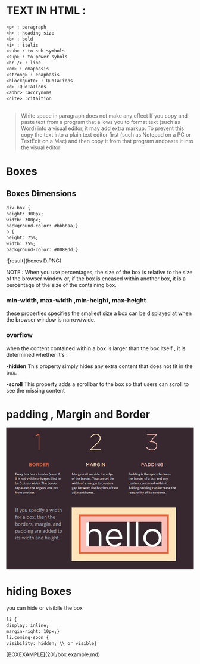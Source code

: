 # TEXT IN HTML : 

```
<p> : paragraph
<h> : heading size
<b> : bold
<i> : italic
<sub> : to sub symbols
<sup> : to power sybols
<hr /> : line
<em> : emaphasis
<strong> : enaphasis
<blockquote> : QuoTaTions
<q> :QuoTaTions
<abbr> :accrynoms
<cite> :citaition


```

>White space in paragraph does not make any effect 
>If you copy and paste text from a program that allows you to
format text (such as Word) into a visual editor, it may add extra
markup. To prevent this copy  the text into a plain text editor
first (such as Notepad on a PC or TextEdit on a Mac) and then
copy it from that program andpaste it into the visual editor


# Boxes 
## Boxes Dimensions
```
div.box {
height: 300px;
width: 300px;
background-color: #bbbbaa;}
p {
height: 75%;
width: 75%;
background-color: #0088dd;}
```

![result](boxes D.PNG)

NOTE : When you use percentages, the size of the box is relative to the size of the browser window or, if the box is encased within another box, it is a percentage of the size of the containing box.


### min-width, max-width ,min-height, max-height

these properties specifies the smallest size a box can be
displayed at when the browser window is narrow/wide.

### overflow

when the content contained within a box is larger
than the box itself , it is  determined whether it's :

**-hidden**
This property simply hides any
extra content that does not fit in
the box.

**-scroll**
This property adds a scrollbar to
the box so that users can scroll
to see the missing content


# padding , Margin and Border


![ padding , Margin and Borde](border.PNG)

# hiding Boxes
you can hide or visibile the box 

```
li {
display: inline;
margin-right: 10px;}
li.coming-soon {
visibility: hidden; \\ or visible}

```
[BOXEXAMPLE](201/box example.md)





